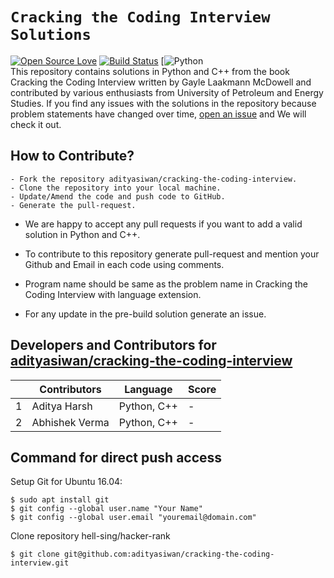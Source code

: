 # `Cracking the Coding Interview Solutions`
[![Open Source Love](https://badges.frapsoft.com/os/v1/open-source.svg?v=102)](https://github.com/ellerbrock/open-source-badge/) [![Build Status](https://travis-ci.org/boennemann/badges.svg?branch=master)](https://travis-ci.org/boennemann/badges) [![Python](https://img.shields.io/badge/python-3.x-blue.svg)   
 This repository contains solutions in Python and C++ from the book Cracking the Coding Interview written by Gayle Laakmann McDowell and contributed by various enthusiasts from University of Petroleum and Energy Studies. If you find any issues with the solutions in the repository because problem statements have changed over time, [open an issue](https://github.com/adityasiwan/cracking-the-coding-interview/issues/new) and We will check it out.  

## How to Contribute?
```
- Fork the repository adityasiwan/cracking-the-coding-interview.
- Clone the repository into your local machine.
- Update/Amend the code and push code to GitHub.
- Generate the pull-request.
```

* We are happy to accept any pull requests if you want to add a valid solution in Python and C++.

* To contribute to this repository generate pull-request and mention your Github and Email in each code using comments.

* Program name should be same as the problem name in Cracking the Coding Interview with language extension.

* For any update in the pre-build solution generate an issue.

## Developers and Contributors for [adityasiwan/cracking-the-coding-interview](https://github.com/adityasiwan/cracking-the-coding-interview)

|   |   Contributors |     Language |      Score        |
|---|----------------|-----------------|-------------------|
| 1 |Aditya Harsh    |  Python, C++    |           -       |
| 2 |Abhishek Verma  |  Python, C++    |           -       |

## Command for direct push access

Setup Git for Ubuntu 16.04:
```
$ sudo apt install git
$ git config --global user.name "Your Name"
$ git config --global user.email "youremail@domain.com"
```

Clone repository hell-sing/hacker-rank
```
$ git clone git@github.com:adityasiwan/cracking-the-coding-interview.git
```
